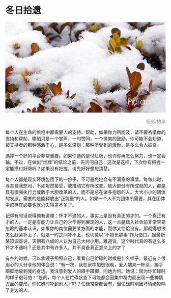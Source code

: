# 冬日拾遗

![雪](images/xue.jpg)
<div style="margin-top:5px;color:#999;text-align:right;">摄影/拍岸</div>

每个人在生命的旅程中都需要人的支持、帮助，如果你力所能及，请不要吝惜你的支持和帮助，哪怕只是一个掌声，一句赞同，一个微笑的鼓励。你可能不会知道，被支持者的那种感激于心，是多么深刻；那种所受到的激励，是多么令人振奋。

选择一个好的平台非常重要。如果你选的是付烂牌，也许你再怎么努力，也一定会输。不过，在做出“烂牌”的结论之前，先问问自己：这次是这样，下次你有把握一定能摸付好牌吗？如果没有把握，请先好好想想清楚。

每个人都是现实环境包围下的一份子，不可避免地会有不满意的事情。每每此时，与其自我憋闷，不如坦然接受，或推动它有所改变。绝大部分有所成就的人，都是具有很强执行力或敢于大胆改革的人，而不是总在诸多抱怨的人。大大小小的团体的发展，需要的是能释放出“正能量”的人。如果一个人不为团体所需要，其在团体中的存在必要也就消失得差不多了。

记得有句话说得颇有道理：怀才不遇的人，事实上是没有真正的才的。一个真正有才的人，一定是有能力让自己的才华得到展现的人，这一点是踏入社会前非常容易忽略的基本认识。如果你的岗位需要某方面的才能，而你又恰恰没有，那就得想法怎么赶紧补上了，就是一时之间补不上，也切莫以“不擅长那事”作为借口。据最新某项调查说，天朝有八成的人认为自己大材小用。难道说，这个时代真的有这么多怀才不遇吗？还是其中有许多人，并不具备真正意义上的才？

有空的时候，可以拿镜子照照自己，看看自己忙碌的时候是什么样子。最近有个很用心的人分享他的体会说：“有一次，我在家中加班很晚，爱人端来一杯茶，蹑手蹑脚地放到我的身边。我注意到爱人的蹑手蹑脚，问她为何。她说：因为你忙碌时的样子很可怕！”是的，每个人在忙碌状态下可能都会因集中精力而出现一些神情方面的变形。你忙碌时吓到别人了吗？忙碌常常都会有，但忙碌时别因坏情绪影响了身边的人。